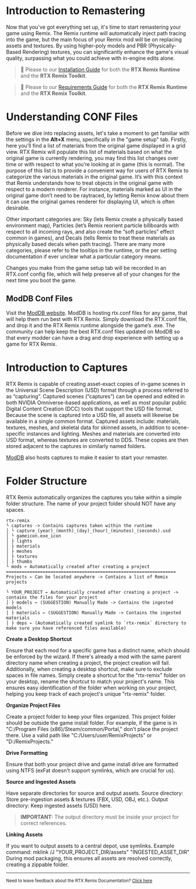 # Introduction to Remastering

Now that you've got everything set up, it's time to start remastering your game using Remix. The Remix runtime will automatically inject path tracing into the game, but the main focus of your Remix mod will be on replacing assets and textures. By using higher-poly models and PBR (Physically-Based Rendering) textures, you can significantly enhance the game's visual quality, surpassing what you could achieve with in-engine edits alone.

> 📝 Please to our [Installation Guide](../remix-installation.md) for both the **RTX Remix Runtime** and the **RTX Remix Toolkit**.

> 📝 Please to our [Requirements Guide](../remix-overview.md) for both the **RTX Remix Runtime** and the **RTX Remix Toolkit**.

# Understanding CONF Files

Before we dive into replacing assets, let's take a moment to get familiar with the settings in the **Alt+X** menu, specifically in the "game setup" tab. Firstly, here you’ll find a list of materials from the original game displayed in a grid view.  RTX Remix will populate this list of materials based on what the original game is currently rendering, you may find this list changes over time or with respect to what you’re looking at in game (this is normal).  The purpose of this list is to provide a convenient way for users of RTX Remix to categorize the various materials in the original game.  It’s with this context that Remix understands how to treat objects in the original game with respect to a modern renderer.  For instance, materials marked as UI in the original game don’t need to be raytraced, by letting Remix know about them it can use the original games renderer for displaying UI, which is often desirable.

Other important categories are: Sky (lets Remix create a physically based environment map), Particles (let’s Remix reorient particle billboards with respect to all incoming rays, and also create the “soft particles” effect common in games), and Decals (tells Remix to treat these materials as physically based decals when path tracing).  There are many more categories, please refer to the tooltips in the runtime, or the per setting documentation if ever unclear what a particular category means.

Changes you make from the game setup tab will be recorded in an RTX.conf config file, which will help preserve all of your changes for the next time you boot the game.

## ModDB Conf Files

Visit the [ModDB website](https://www.moddb.com/rtx/). ModDB is hosting rtx.conf files for any game, that will help them run best with RTX Remix. Simply download the RTX.conf file, and drop it and the RTX Remix runtime alongside the game’s .exe. The community can help keep the best RTX.conf files updated on ModDB so that every modder can have a drag and drop experience with setting up a game for RTX Remix.


# Introduction to Captures

RTX Remix is capable of creating asset-exact copies of in-game scenes in the Universal Scene Description (USD) format through a process referred to as “capturing”. Captured scenes (“captures”) can be opened and edited in both NVIDIA Omniverse-based applications, as well as most popular public Digital Content Creation (DCC) tools that support the USD file format.   Because the scene is captured into a USD file, all assets will likewise be available in a single common format. Captured assets include: materials, textures, meshes, and skeletal data for skinned assets, in addition to scene-specific instances and lighting.  Meshes and materials are converted into USD format, whereas textures are converted to DDS. These copies are then stored adjacent to the captures in similarly named folders.

[ModDB](https://www.moddb.com/rtx) also hosts captures to make it easier to start your remaster.

# Folder Structure

RTX Remix automatically organizes the captures you take within a simple folder structure.  The name of your project folder should NOT have any spaces.

```text
rtx-remix
└ captures -> Contains captures taken within the runtime
│ └ capture_(year)_(month)_(day)_(hour)_(minutes)_(seconds).usd
│ └ gameicon.exe_icon
│ ├ lights
│ ├ materials
│ ├ meshes
│ ├ textures
│ ├ thumbs
└ mods ← Automatically created after creating a project
=================================================================
Projects ← Can be located anywhere -> Contains a list of Remix projects

└ YOUR_PROJECT ← Automatically created after creating a project -> contains the files for your project
│ ├ models ← (SUGGESTION) Manually Made -> Contains the ingested models
│ ├ materials ← (SUGGESTION) Manually Made -> Contains the ingested materials
│ ├ deps ← (Automatically created symlink to `rtx-remix` directory to make sure you have referenced files available)
```
**Create a Desktop Shortcut**

Ensure that each mod for a specific game has a distinct name, which should be enforced by the wizard. If there's already a mod with the same parent directory name when creating a project, the project creation will fail. Additionally, when creating a desktop shortcut, make sure to exclude spaces in file names. Simply create a shortcut for the "rtx-remix" folder on your desktop, rename the shortcut to match your project's name. This ensures easy identification of the folder when working on your project, helping you keep track of each project's unique "rtx-remix" folder.

**Organize Project Files**

Create a project folder to keep your files organized.
This project folder should be outside the game install folder.
For example, if the game is in "C:/Program Files (x86)/Steam/common/Portal," don't place the project there.
Use a valid path like "C:/Users/user/RemixProjects" or "D:/RemixProjects."

**Drive Formatting**

Ensure that both your project drive and game install drive are formatted using NTFS (exFat doesn't support symlinks, which are crucial for us).

**Source and Ingested Assets**

Have separate directories for source and output assets.
Source directory: Store pre-ingestion assets & textures (FBX, USD, OBJ, etc.).
Output directory: Keep ingested assets (USD) here.

> **IMPORTANT:** The output directory must be inside your project for correct references.

**Linking Assets**

If you want to output assets to a central depot, use symlinks.
Example command: mklink /J "YOUR_PROJECT_DIR/assets" "INGESTED_ASSET_DIR"
During mod packaging, this ensures all assets are resolved correctly, creating a zippable folder.

***
<sub> Need to leave feedback about the RTX Remix Documentation?  [Click here](https://github.com/NVIDIAGameWorks/rtx-remix/issues/new?assignees=nvdamien&labels=documentation%2Cfeedback%2Ctriage&projects=&template=documentation_feedback.yml&title=%5BDocumentation+feedback%5D%3A+) <sub>